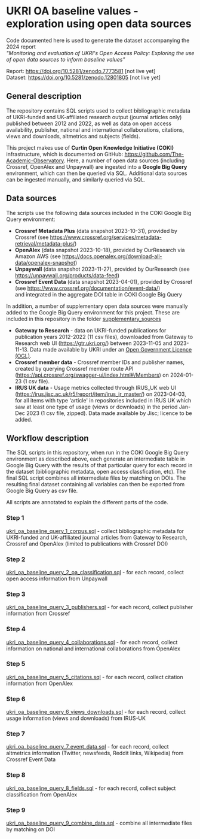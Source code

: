 # UKRI OA baseline values - exploration using open data sources

Code documented here is used to generate the dataset accompanying the 2024 report  
*"Monitoring and evaluation of UKRI's Open Access Policy: Exploring the use of open data sources to inform baseline values"*  
  
Report:  https://doi.org/10.5281/zenodo.7773581 [not live yet]  
Dataset: https://doi.org/10.5281/zenodo.12801805 [not live yet]


## General description
The repository contains SQL scripts used to collect bibliographic metadata of UKRI-funded and UK-affiliated research output (journal articles only) published between 2012 and 2022, as well as data on open access availability, publisher, national and international collaborations, citations, views and downloads, altmetrics and subjects (fields). 

This project makes use of **Curtin Open Knowledge Initiative (COKI)** infrastructure, which is documented on GitHub: https://github.com/The-Academic-Observatory. Here, a number of open data sources (including Crossref, OpenAlex and Unpaywall) are ingested into a **Google Big Query** environment, which can then be queried via SQL. Additional data sources can be ingested manually, and similarly queried via SQL.

## Data sources  
The scripts use the following data sources included in the COKI Google Big Query environment:

- **Crossref Metadata Plus** (data snapshot 2023-10-31), provided by Crossref (see https://www.crossref.org/services/metadata-retrieval/metadata-plus/)
- **OpenAlex** (data snapshot 2023-10-18), provided by OurResearch via Amazon AWS (see https://docs.openalex.org/download-all-data/openalex-snapshot)
- **Unpaywall** (data snapshot 2023-11-27), provided by OurResearch (see https://unpaywall.org/products/data-feed)
- **Crossref Event Data** (data snapshot 2023-04-01), provided by Crossref (see https://www.crossref.org/documentation/event-data/)  
and integrated in the aggregate DOI table in COKI Google Big Query  

In addition, a number of supplementary open data sources were manually added to the Google Big Query environment for this project. 
These are included in this repository in the folder [supplementary_sources](/supplementary_sources)

- **Gateway to Research** - data on UKRI-funded publications for publication years 2012-2022 (11 csv files), downloaded from Gateway to Research web UI (https://gtr.ukri.org/) between 2023-11-05 and 2023-11-13. 
Data made available by UKRI under an [Open Government Licence (OGL)](https://www.nationalarchives.gov.uk/doc/open-government-licence/version/3/).
- **Crossref member data** - Crossref member IDs and publisher names, created by querying Crossref member route API (https://api.crossref.org/swagger-ui/index.html#/Members) on 2024-01-23 (1 csv file).
- **IRUS UK data** - Usage metrics collected through IRUS_UK web UI (https://irus.jisc.ac.uk/r5/report/item/irus_ir_master/) on 2023-04-03, for all items with type 'article' in repositories included in IRUS UK which saw at least one type of usage (views or downloads) in the period Jan-Dec 2023 (1 csv file, zipped). Data made available by Jisc; licence to be added.

## Workflow description

The SQL scripts in this repository, when run in the COKI Google Big Query environment as described above, each generate an intermediate table in Google Big Query with the results of that particular query for each record in the dataset (bibliographic metadata, open access classfication, etc). The final SQL script combines all intermediate files by matching on DOIs. The resulting final dataset containing all variables can then be exported from Google Big Query as csv file. 

All scripts are annotated to explain the different parts of the code. 

### Step 1 
[ukri_oa_baseline_query_1_corpus.sql](/src/sql/ukri_oa_baseline_query_1_corpus.sql) - collect bibliographic metadata for UKRI-funded and UK-affiliated journal articles from Gateway to Research, Crossref and OpenAlex (limited to publications with Crossref DOI)
### Step 2
[ukri_oa_baseline_query_2_oa_classification.sql](/src/sql/ukri_oa_baseline_query_2_oa_classification.sql) - for each record, collect open access information from Unpaywall
### Step 3
[ukri_oa_baseline_query_3_publishers.sql](/src/sql/ukri_oa_baseline_query_3_publishers.sql) - for each record, collect publisher information from Crossref
### Step 4
[ukri_oa_baseline_query_4_collaborations.sql](/src/sql/ukri_oa_baseline_query_4_collaborations.sql) - for each record, collect information on national and international collaborations from OpenAlex
### Step 5
[ukri_oa_baseline_query_5_citations.sql](/src/sql/ukri_oa_baseline_query_5_citations.sql) - for each record, collect citation information from OpenAlex
### Step 6
[ukri_oa_baseline_query_6_views_downloads.sql](/src/sql/ukri_oa_baseline_query_6_views_downloads.sql) - for each record, collect usage information (views and downloads) from IRUS-UK
### Step 7
[ukri_oa_baseline_query_7_event_data.sql](/src/sql/ukri_oa_baseline_query_7_event_data.sql) - for each record, collect altmetrics information (Twitter, newsfeeds, Reddit links, Wikipedia) from Crossref Event Data
### Step 8
[ukri_oa_baseline_query_8_fields.sql](/src/sql/ukri_oa_baseline_query_8_fields.sql) - for each record, collect subject classification from OpenAlex
### Step 9
[ukri_oa_baseline_query_9_combine_data.sql](/src/sql/ukri_oa_baseline_query_9_combine_data.sql) - combine all intermediate files by matching on DOI
